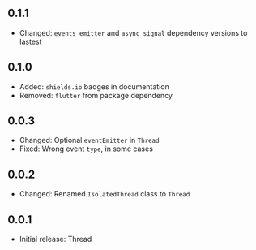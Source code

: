 ## 0.1.1

* Changed: `events_emitter` and `async_signal` dependency versions to lastest

## 0.1.0

* Added: `shields.io` badges in documentation
* Removed: `flutter` from package dependency

## 0.0.3

* Changed: Optional `eventEmitter` in `Thread`
* Fixed: Wrong event `type`, in some cases

## 0.0.2

* Changed: Renamed `IsolatedThread` class to `Thread`

## 0.0.1

* Initial release: Thread